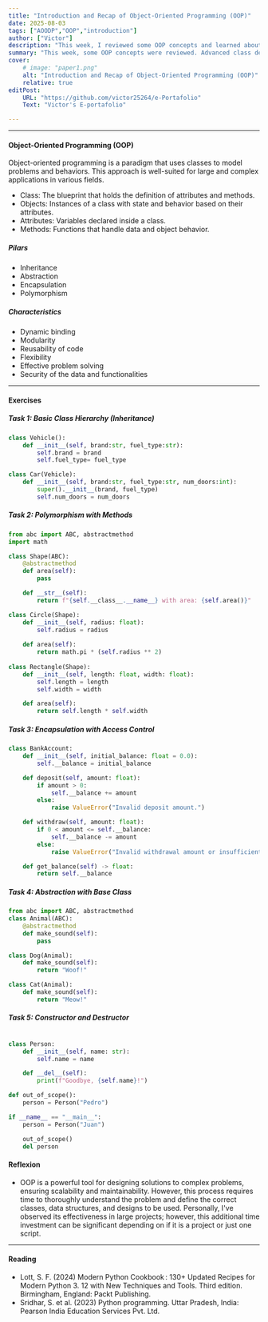 ```yaml
---
title: "Introduction and Recap of Object-Oriented Programming (OOP)" 
date: 2025-08-03
tags: ["AOODP","OOP","introduction"]
author: ["Victor"]
description: "This week, I reviewed some OOP concepts and learned about advanced class design, which will help me implement new programs more efficiently. Even though the concepts shown are written in Python, I believe they can be applied to other languages." 
summary: "This week, some OOP concepts were reviewed. Advanced class design was introduced, showcasing different optimizations based on the use case." 
cover:
    # image: "paper1.png"
    alt: "Introduction and Recap of Object-Oriented Programming (OOP)"
    relative: true
editPost:
    URL: "https://github.com/victor25264/e-Portafolio"
    Text: "Victor's E-portafolio"

---
```


---

#### Object-Oriented Programming (OOP)

Object-oriented programming is a paradigm that uses classes to model problems and behaviors. This approach is well-suited for large and complex applications in various fields.

+ Class: The blueprint that holds the definition of attributes and methods.
+ Objects: Instances of a class with state and behavior based on their attributes.
+ Attributes: Variables declared inside a class.
+ Methods: Functions that handle data and object behavior.

##### Pilars

+ Inheritance
+ Abstraction 
+ Encapsulation
+ Polymorphism

##### Characteristics 

+ Dynamic binding
+ Modularity
+ Reusability of code
+ Flexibility
+ Effective problem solving
+ Security of the data and functionalities

---

#### Exercises

##### Task 1: Basic Class Hierarchy (Inheritance)

```Python
class Vehicle():
    def __init__(self, brand:str, fuel_type:str):
        self.brand = brand
        self.fuel_type= fuel_type

class Car(Vehicle):
    def __init__(self, brand:str, fuel_type:str, num_doors:int):
        super().__init__(brand, fuel_type)
        self.num_doors = num_doors

```

##### Task 2: Polymorphism with Methods

```Python
from abc import ABC, abstractmethod
import math

class Shape(ABC):
    @abstractmethod
    def area(self):
        pass

    def __str__(self):
        return f"{self.__class__.__name__} with area: {self.area()}"

class Circle(Shape):
    def __init__(self, radius: float):
        self.radius = radius
    
    def area(self):
        return math.pi * (self.radius ** 2)
    
class Rectangle(Shape):
    def __init__(self, length: float, width: float):
        self.length = length
        self.width = width

    def area(self):
        return self.length * self.width

```

##### Task 3: Encapsulation with Access Control

```Python
class BankAccount:
    def __init__(self, initial_balance: float = 0.0):
        self.__balance = initial_balance

    def deposit(self, amount: float):
        if amount > 0:
            self.__balance += amount
        else:
            raise ValueError("Invalid deposit amount.")

    def withdraw(self, amount: float):
        if 0 < amount <= self.__balance:
            self.__balance -= amount
        else:
            raise ValueError("Invalid withdrawal amount or insufficient funds.")

    def get_balance(self) -> float:
        return self.__balance

```

##### Task 4: Abstraction with Base Class

```Python
from abc import ABC, abstractmethod
class Animal(ABC):
    @abstractmethod
    def make_sound(self):
        pass

class Dog(Animal):
    def make_sound(self):
        return "Woof!"

class Cat(Animal):
    def make_sound(self):
        return "Meow!"

```

##### Task 5: Constructor and Destructor


```Python

class Person:
    def __init__(self, name: str):
        self.name = name

    def __del__(self):
        print(f"Goodbye, {self.name}!")

def out_of_scope():
    person = Person("Pedro")

if __name__ == "__main__":
    person = Person("Juan")

    out_of_scope()
    del person  
```

#### Reflexion
+ OOP is a powerful tool for designing solutions to complex problems, ensuring scalability and maintainability. However, this process requires time to thoroughly understand the problem and define the correct classes, data structures, and designs to be used. Personally, I've observed its effectiveness in large projects; however, this additional time investment can be significant depending on if it is a project or just one script. 


---

#### Reading 

+ Lott, S. F. (2024) Modern Python Cookbook : 130+ Updated Recipes for Modern Python 3. 12 with New Techniques and Tools. Third edition. Birmingham, England: Packt Publishing.
+ Sridhar, S. et al. (2023) Python programming. Uttar Pradesh, India: Pearson India Education Services Pvt. Ltd.

